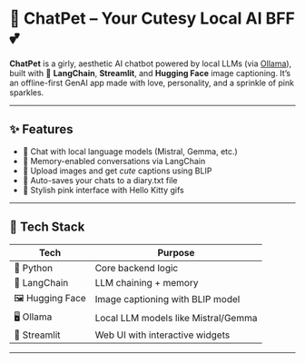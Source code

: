 # 🐾 ChatPet – Your Cutesy Local AI BFF 💕

**ChatPet** is a girly, aesthetic AI chatbot powered by local LLMs (via [Ollama](https://ollama.com/)), built with 💖 **LangChain**, **Streamlit**, and **Hugging Face** image captioning. It’s an offline-first GenAI app made with love, personality, and a sprinkle of pink sparkles.

---

## ✨ Features

- 💬 Chat with local language models (Mistral, Gemma, etc.)
- 🧠 Memory-enabled conversations via LangChain
- 📸 Upload images and get *cute* captions using BLIP
- 📝 Auto-saves your chats to a diary.txt file
- 💖 Stylish pink interface with Hello Kitty gifs

---

## 🌸 Tech Stack

| Tech            | Purpose                               |
|-----------------|----------------------------------------|
| 🐍 Python       | Core backend logic                     |
| 🧠 LangChain    | LLM chaining + memory                  |
| 🖼 Hugging Face | Image captioning with BLIP model       |
| 🖥 Ollama       | Local LLM models like Mistral/Gemma    |
| 🌈 Streamlit    | Web UI with interactive widgets        |

---
